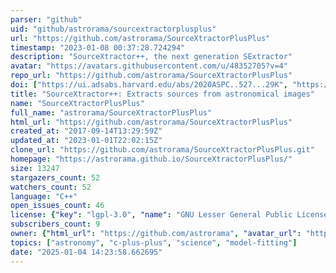 ```yaml
---
parser: "github"
uid: "github/astrorama/sourcextractorplusplus"
url: "https://github.com/astrorama/SourceXtractorPlusPlus"
timestamp: "2023-01-08 00:37:28.724294"
description: "SourceXtractor++, the next generation SExtractor"
avatar: "https://avatars.githubusercontent.com/u/48352705?v=4"
repo_url: "https://github.com/astrorama/SourceXtractorPlusPlus"
doi: ["https://ui.adsabs.harvard.edu/abs/2020ASPC..527...29K", "https://ui.adsabs.harvard.edu/abs/2020ASPC..527..461B", "https://ui.adsabs.harvard.edu/abs/2022ascl.soft12018B/abstract"]
title: "SourceXtractor++: Extracts sources from astronomical images"
name: "SourceXtractorPlusPlus"
full_name: "astrorama/SourceXtractorPlusPlus"
html_url: "https://github.com/astrorama/SourceXtractorPlusPlus"
created_at: "2017-09-14T13:29:59Z"
updated_at: "2023-01-01T22:02:15Z"
clone_url: "https://github.com/astrorama/SourceXtractorPlusPlus.git"
homepage: "https://astrorama.github.io/SourceXtractorPlusPlus/"
size: 13247
stargazers_count: 52
watchers_count: 52
language: "C++"
open_issues_count: 46
license: {"key": "lgpl-3.0", "name": "GNU Lesser General Public License v3.0", "spdx_id": "LGPL-3.0", "url": "https://api.github.com/licenses/lgpl-3.0", "node_id": "MDc6TGljZW5zZTEy"}
subscribers_count: 9
owner: {"html_url": "https://github.com/astrorama", "avatar_url": "https://avatars.githubusercontent.com/u/48352705?v=4", "login": "astrorama", "type": "Organization"}
topics: ["astronomy", "c-plus-plus", "science", "model-fitting"]
date: "2025-01-04 14:23:58.662695"
---
```

